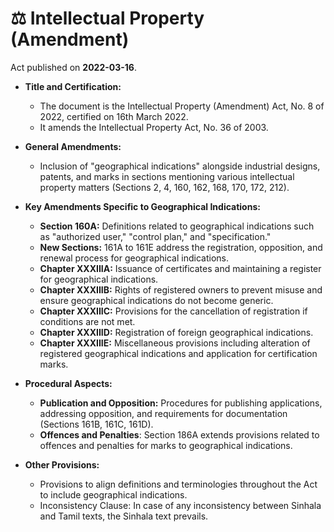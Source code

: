 # ⚖️  Intellectual Property (Amendment)

Act published on **2022-03-16**.

- **Title and Certification:**
  - The document is the Intellectual Property (Amendment) Act, No. 8 of 2022, certified on 16th March 2022.
  - It amends the Intellectual Property Act, No. 36 of 2003.
  
- **General Amendments:**
  - Inclusion of "geographical indications" alongside industrial designs, patents, and marks in sections mentioning various intellectual property matters (Sections 2, 4, 160, 162, 168, 170, 172, 212).

- **Key Amendments Specific to Geographical Indications:**
  - **Section 160A:** Definitions related to geographical indications such as "authorized user," "control plan," and "specification."
  - **New Sections:** 161A to 161E address the registration, opposition, and renewal process for geographical indications.
  - **Chapter XXXIIIA:** Issuance of certificates and maintaining a register for geographical indications.
  - **Chapter XXXIIIB:** Rights of registered owners to prevent misuse and ensure geographical indications do not become generic.
  - **Chapter XXXIIIC:** Provisions for the cancellation of registration if conditions are not met.
  - **Chapter XXXIIID:** Registration of foreign geographical indications.
  - **Chapter XXXIIIE:** Miscellaneous provisions including alteration of registered geographical indications and application for certification marks.

- **Procedural Aspects:**
  - **Publication and Opposition:** Procedures for publishing applications, addressing opposition, and requirements for documentation (Sections 161B, 161C, 161D).
  - **Offences and Penalties**: Section 186A extends provisions related to offences and penalties for marks to geographical indications.
  
- **Other Provisions:**
  - Provisions to align definitions and terminologies throughout the Act to include geographical indications.
  - Inconsistency Clause: In case of any inconsistency between Sinhala and Tamil texts, the Sinhala text prevails.
